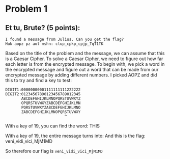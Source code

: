 # Problem 1
## Et tu, Brute? (5 points):
```
I found a message from Julius. Can you get the flag?
Huk aopz pz aol mshn: clup_cpkp_cpjp_TqT1TK
```
Based on the title of the problem and the message, we can assume that this is a Caesar Cipher.
To solve a Caesar Cipher, we need to figure out how far each letter is from the encrypted message.
To begin with, we pick a word in the encrypted message and figure out a word that can be made from
our encrypted message by adding different numbers. I picked AOPZ and did this to try and find a key to test:
```
DIGIT1:00000000001111111111222222
DIGIT2:01234567890123456789012345
       ABCDEFGHIJKLMNOPQRSTUVWXYZ
       OPQRSTUVWXYZABCDEFGHIJKLMN
       PQRSTUVWXYZABCDEFGHIJKLMNO
       ZABCDEFGHIJKLMNOPQRSTUVWXY
                          ^
```
With a key of 19, you can find the word: THIS

With a key of 19, the entire message turns into:
    And this is the flag: veni_vidi_vici_MjM1MD

So therefore our flag is `veni_vidi_vici_MjM1MD`
